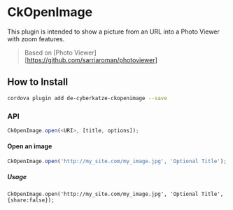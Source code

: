 # CkOpenImage

This plugin is intended to show a picture from an URL into a Photo Viewer with zoom features.

> Based on [Photo Viewer][https://github.com/sarriaroman/photoviewer]


## How to Install

```bash
cordova plugin add de-cyberkatze-ckopenimage --save
```

### API

```js
CkOpenImage.open(<URI>, [title, options]);
```

#### Open an image

```js
CkOpenImage.open('http://my_site.com/my_image.jpg', 'Optional Title');
```

##### Usage

```
CkOpenImage.open('http://my_site.com/my_image.jpg', 'Optional Title', {share:false});
```
